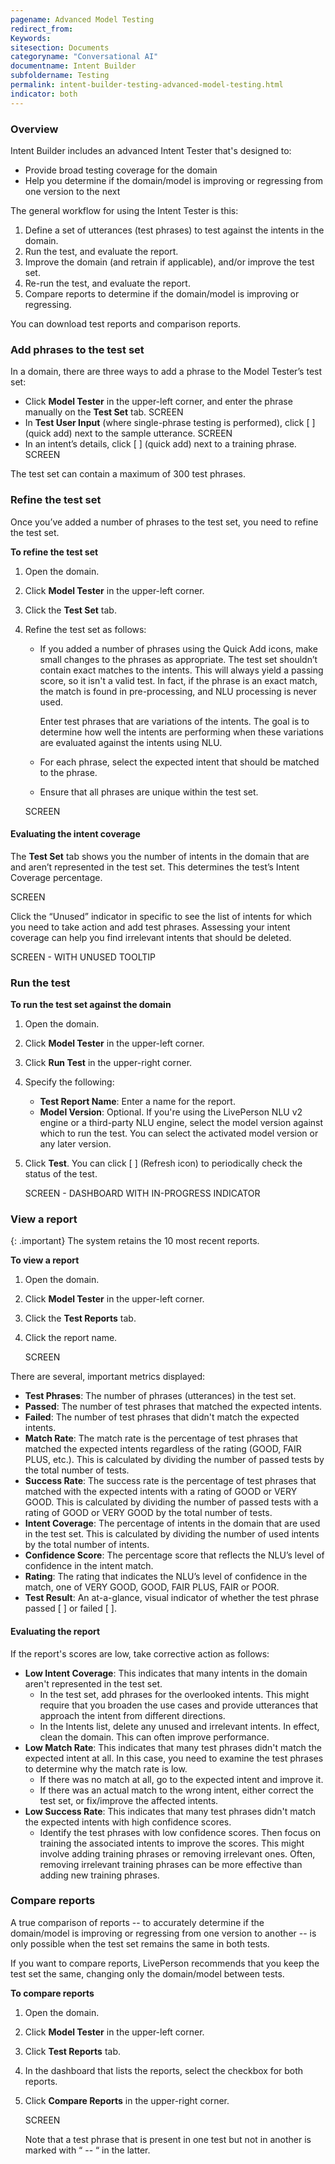 ```yaml
---
pagename: Advanced Model Testing
redirect_from:
Keywords:
sitesection: Documents
categoryname: "Conversational AI"
documentname: Intent Builder
subfoldername: Testing
permalink: intent-builder-testing-advanced-model-testing.html
indicator: both
---
```


### Overview

Intent Builder includes an advanced Intent Tester that's designed to:

* Provide broad testing coverage for the domain
* Help you determine if the domain/model is improving or regressing from one version to the next

The general workflow for using the Intent Tester is this:

1. Define a set of utterances (test phrases) to test against the intents in the domain.
2. Run the test, and evaluate the report.
3. Improve the domain (and retrain if applicable), and/or improve the test set.
4. Re-run the test, and evaluate the report.
5. Compare reports to determine if the domain/model is improving or regressing.

You can download test reports and comparison reports.

### Add phrases to the test set
In a domain, there are three ways to add a phrase to the Model Tester’s test set:

* Click **Model Tester** in the upper-left corner, and enter the phrase manually on the **Test Set** tab.
    SCREEN
* In **Test User Input** (where single-phrase testing is performed), click [ ] (quick add) next to the sample utterance.
    SCREEN
* In an intent’s details, click [ ] (quick add) next to a training phrase.
    SCREEN

The test set can contain a maximum of 300 test phrases.

### Refine the test set
Once you’ve added a number of phrases to the test set, you need to refine the test set.

**To refine the test set**

1. Open the domain.
2. Click **Model Tester** in the upper-left corner.
3. Click the **Test Set** tab.
4. Refine the test set as follows:
    * If you added a number of phrases using the Quick Add icons, make small changes to the phrases as appropriate. The test set shouldn’t contain exact matches to the intents. This will always yield a passing score, so it isn't a valid test. In fact, if the phrase is an exact match, the match is found in pre-processing, and NLU processing is never used. 
    
        Enter test phrases that are variations of the intents. The goal is to determine how well the intents are performing when these variations are evaluated against the intents using NLU.

    * For each phrase, select the expected intent that should be matched to the phrase.
    * Ensure that all phrases are unique within the test set.

    SCREEN


#### Evaluating the intent coverage

The **Test Set** tab shows you the number of intents in the domain that are and aren’t represented in the test set. This determines the test’s Intent Coverage percentage.

SCREEN

Click the “Unused” indicator in specific to see the list of intents for which you need to take action and add test phrases. Assessing your intent coverage can help you find irrelevant intents that should be deleted.

SCREEN - WITH UNUSED TOOLTIP

### Run the test
**To run the test set against the domain**

1. Open the domain.
2. Click **Model Tester** in the upper-left corner. 
3. Click **Run Test** in the upper-right corner.
4. Specify the following:
    * **Test Report Name**: Enter a name for the report.
    * **Model Version**: Optional. If you're using the LivePerson NLU v2 engine or a third-party NLU engine, select the model version against which to run the test. You can select the activated model version or any later version.
5. Click **Test**.
    You can click [ ] (Refresh icon) to periodically check the status of the test.

    SCREEN - DASHBOARD WITH IN-PROGRESS INDICATOR 

### View a report

{: .important}
The system retains the 10 most recent reports.

**To view a report**

1. Open the domain.
2. Click **Model Tester** in the upper-left corner. 
3. Click the **Test Reports** tab.
4. Click the report name.

    SCREEN

There are several, important metrics displayed:

* **Test Phrases**: The number of phrases (utterances) in the test set.
* **Passed**: The number of test phrases that matched the expected intents.
* **Failed**: The number of test phrases that didn't match the expected intents.
* **Match Rate**: The match rate is the percentage of test phrases that matched the expected intents regardless of the rating (GOOD, FAIR PLUS, etc.). This is calculated by dividing the number of passed tests by the total number of tests.
* **Success Rate**: The success rate is the percentage of test phrases that matched with the expected intents with a rating of GOOD or VERY GOOD. This is calculated by dividing the number of passed tests with a rating of GOOD or VERY GOOD by the total number of tests.
* **Intent Coverage**: The percentage of intents in the domain that are used in the test set. This is calculated by dividing the number of used intents by the total number of intents.
* **Confidence Score**: The percentage score that reflects the NLU’s level of confidence in the intent match.
* **Rating**: The rating that indicates the NLU’s level of confidence in the match, one of VERY GOOD, GOOD, FAIR PLUS, FAIR or POOR.
* **Test Result**: An at-a-glance, visual indicator of whether the test phrase passed [ ] or failed [ ].

#### Evaluating the report

If the report's scores are low, take corrective action as follows:

* **Low Intent Coverage**: This indicates that many intents in the domain aren't represented in the test set.
    * In the test set, add phrases for the overlooked intents. This might require that you broaden the use cases and provide utterances that approach the intent from different directions.
    * In the Intents list, delete any unused and irrelevant intents. In effect, clean the domain. This can often improve performance.
* **Low Match Rate**: This indicates that many test phrases didn't match the expected intent at all. In this case, you need to examine the test phrases to determine why the match rate is low.
    * If there was no match at all, go to the expected intent and improve it.
    * If there was an actual match to the wrong intent, either correct the test set, or fix/improve the affected intents. 
* **Low Success Rate**: This indicates that many test phrases didn't match the expected intents with high confidence scores.
    * Identify the test phrases with low confidence scores. Then focus on training the associated intents to improve the scores. This might involve adding training phrases or removing irrelevant ones. Often, removing irrelevant training phrases can be more effective than adding new training phrases.

### Compare reports

A true comparison of reports -- to accurately determine if the domain/model is improving or regressing from one version to another -- is only possible when the test set remains the same in both tests.

If you want to compare reports, LivePerson recommends that you keep the test set the same, changing only the domain/model between tests.

**To compare reports**

1. Open the domain.
2. Click **Model Tester** in the upper-left corner. 
3. Click **Test Reports** tab.
4. In the dashboard that lists the reports, select the checkbox for both reports.
5. Click **Compare Reports** in the upper-right corner.

    SCREEN

    Note that a test phrase that is present in one test but not in another is marked with “ -- “ in the latter.

